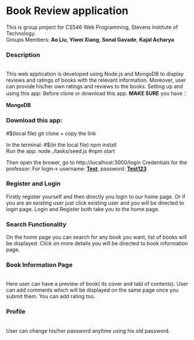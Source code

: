 <h1>Book Review application </h1>
<p>This is group project for CS546 Web Programming, Stevens Institute of Technology. </br>Groups Members: <b>Ao Liu</b>, <b>Yiwei Xiang</b>, <b>Sonal Gavade</b>, <b>Kajal Acharya</b>

<h3>Description</h3></br>
This web application is developed using Node.js and MongoDB to display reviews and ratings of books with the relevant information. Moreover, user can provide his/her own ratings and reviews to the books. 
Setting up and using this app: Before clone or download this app. <b>MAKE SURE</b> you have：

<b>MongoDB</b>

<h3>Download this app: </h3>
#$(local file) git clone + copy the link 

In the terminal: 
#$(in the local file) npm install</br>
Run the app: 
node ./tasks/seed.js
#npm start </br>

Then open the brower, go to http://localhost:3000/login
Credentials for the professor: For login-> username: <b><u>Test</u></b>, password: <b><u>Test123</u></b>

<h3>Register and Login</h3> 
Firstly register yourself and then directly you login to our home page. Or if you are an existing user just click existing user and you will be directed to login page. Login and Register both take you to the home page.

<h3>Search Functionality</h3>
On the home page you can search for any book you want, list of books will be displayed. Click on more details you will be directed to book information page.

<h3>Book Information Page</h3></br> Here user can have a preview of book( its cover and tabl of contents). User can add comments which will be displayed on the same page once you submit them. You can add rating too.

<h3>Profile</h3></br> User can change his/her password anytime using his old password.</p>

